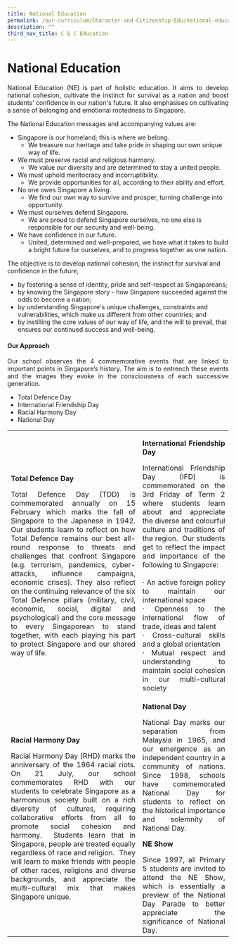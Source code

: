 ```yaml
---
title: National Education
permalink: /our-curriculum/Character-and-Citizenship-Edu/national-education/
description: ""
third_nav_title: C & C Education
---
```

# National Education
<p align="Justify">National Education (NE) is part of holistic education. It aims to develop national cohesion, cultivate the instinct for survival as a nation and boost students’ confidence in our nation's future. It also emphasises on cultivating a sense of belonging and emotional rootedness to Singapore.</p>

The National Education messages and accompanying values are:

* Singapore is our homeland; this is where we belong.
  * We treasure our heritage and take pride in shaping our own unique way of life.
* We must preserve racial and religious harmony.
  * We value our diversity and are determined to stay a united people.
* We must uphold meritocracy and incorruptibility.
  * We provide opportunities for all, according to their ability and effort.
* No one owes Singapore a living.
  * We find our own way to survive and prosper, turning challenge into opportunity.
* We must ourselves defend Singapore.
  * We are proud to defend Singapore ourselves, no one else is responsible for our security  and well-being.
* We have confidence in our future.
  * United, determined and well-prepared, we have what it takes to build a bright future for ourselves, and to progress together as one nation.
 
The objective is to develop national cohesion, the instinct for survival and confidence in the future, 
* by fostering a sense of identity, pride and self-respect as Singaporeans;
* by knowing the Singapore story - how Singapore succeeded against the odds to become a nation;
* by understanding Singapore's unique challenges, constraints and vulnerabilities, which make us different from other countries;  and
* by instilling the core values of our way of life, and the will to prevail, that ensures our continued success and well-being.

#### Our Approach
<p align="Justify">Our school observes the 4 commemorative events that are linked to important points in Singapore’s history. The aim is to entrench these events and the images they evoke in the consciousness of each successive generation.</p>

* Total Defence Day
* International Friendship Day
* Racial Harmony Day
* National Day


<table>
<tbody>
<tr>
<td style="text-align: justify;" >
<p><strong>Total Defence Day</strong></p>
Total Defence Day (TDD) is commemorated annually on 15 February which marks the fall of Singapore to the Japanese in 1942. Our students learn to reflect on how Total Defence remains our best all-round response to threats and challenges that confront Singapore (e.g. terrorism, pandemics, cyber-attacks, influence campaigns, economic crises). They also reflect on the continuing relevance of the six Total Defence pillars (military, civil, economic, social, digital and psychological) and the core message to every Singaporean to stand together, with each playing his part to protect Singapore and our shared way of life.</td>
<td style="text-align: justify;">
<p><strong>International Friendship Day</strong></p>
International Friendship Day (IFD) is commemorated on the 3rd Friday of Term 2 where students learn about and appreciate the diverse and colourful culture and traditions of the region.&nbsp; Our students get to reflect the impact and importance of the following to Singapore: <br /><br />&middot; An active foreign policy to maintain our international space<br /> &middot; Openness to the international flow of trade, ideas and talent<br /> &middot; Cross-cultural skills and a global orientation<br /> &middot; Mutual respect and understanding to maintain social cohesion in our multi-cultural society</td>
</tr>
<tr>
<td style="text-align: justify;">
<p><strong>Racial Harmony Day</strong></p>
Racial Harmony Day (RHD) marks the anniversary of the 1964 racial riots. On 21 July, our school commemorates RHD with our students to celebrate Singapore as a harmonious society built on a rich diversity of cultures, requiring collaborative efforts from all to promote social cohesion and harmony.&nbsp; Students learn that in Singapore, people are treated equally regardless of race and religion.&nbsp; They will learn to make friends with people of other races, religions and diverse backgrounds, and appreciate the multi-cultural mix that makes Singapore unique.</td>
<td style="text-align: justify;">
	
<p><strong>National Day</strong></p>
National Day marks our separation from Malaysia in 1965, and our emergence as an independent country in a community of nations. Since 1998, schools have commemorated National Day for students to reflect on the historical importance and solemnity of National Day.

<p><strong>NE Show</strong></p>
Since 1997, all Primary 5 students are invited to attend the NE Show, which is essentially a preview of the National Day Parade to better appreciate the significance of National Day.</td>
</tr>
</tbody>
</table>
<p>&nbsp;</p>